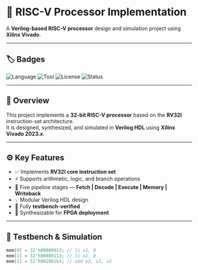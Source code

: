 # 🧠 RISC-V Processor Implementation  

A **Verilog-based RISC-V processor** design and simulation project using **Xilinx Vivado**.

---

## 🏷️ Badges

![Language](https://img.shields.io/badge/Language-Verilog-blue.svg)
![Tool](https://img.shields.io/badge/Tool-Xilinx%20Vivado-orange.svg)
![License](https://img.shields.io/badge/License-MIT-green.svg)
![Status](https://img.shields.io/badge/Status-Completed-success.svg)

---

## 📘 Overview

This project implements a **32-bit RISC-V processor** based on the **RV32I** instruction-set architecture.  
It is designed, synthesized, and simulated in **Verilog HDL** using **Xilinx Vivado 2023.x**.

---

## ⚙️ Key Features

- ✅ Implements **RV32I core instruction set**  
- ⚡ Supports arithmetic, logic, and branch operations  
- 🧩 Five pipeline stages — **Fetch | Decode | Execute | Memory | Writeback**  
- 💡 Modular Verilog HDL design  
- 🧪 Fully **testbench-verified**  
- 🔧 Synthesizable for **FPGA deployment**

---

## 🧪 Testbench & Simulation

```verilog
mem[0] = 32'h00000013; // li x1, 0
mem[1] = 32'h00000113; // li x2, 0
mem[2] = 32'h002081b3; // add x3, x1, x2


